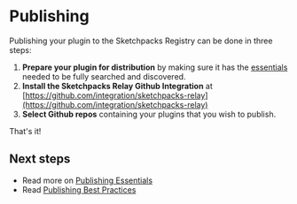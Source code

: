 # Publishing

Publishing your plugin to the Sketchpacks Registry can be done in three steps:

1. **Prepare your plugin for distribution** by making sure it has the [essentials](./publishing/essentials.md) needed to be fully searched and discovered.
2. **Install the Sketchpacks Relay Github Integration** at [https://github.com/integration/sketchpacks-relay](https://github.com/integration/sketchpacks-relay)
3. **Select Github repos** containing your plugins that you wish to publish.

That's it!

## Next steps

* Read more on [Publishing Essentials](./publishing/essentials.md)
* Read [Publishing Best Practices](./publishing/best-practices.md)
